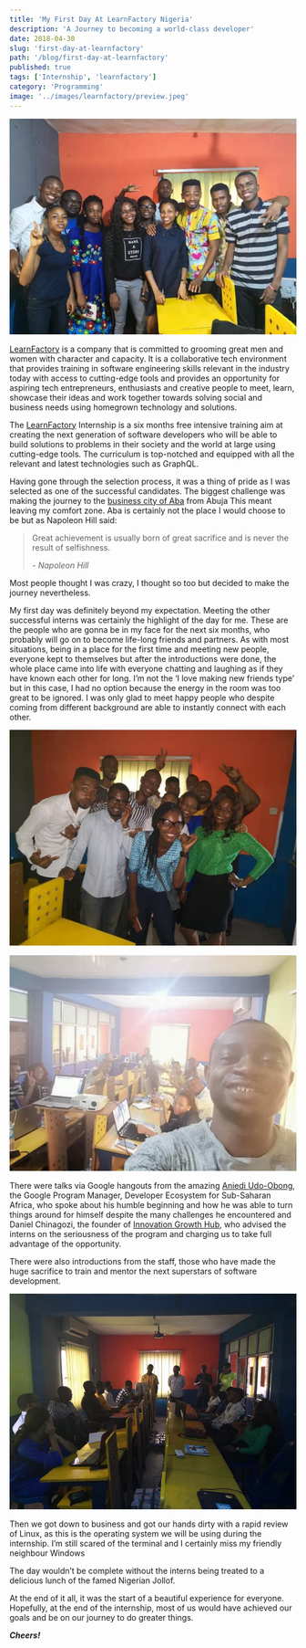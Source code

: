 ```yaml
---
title: 'My First Day At LearnFactory Nigeria'
description: 'A Journey to becoming a world-class developer'
date: 2018-04-30
slug: 'first-day-at-learnfactory'
path: '/blog/first-day-at-learnfactory'
published: true
tags: ['Internship', 'learnfactory']
category: 'Programming'
image: '../images/learnfactory/preview.jpeg'
---
```


![Learnfactory group pictures with the interns](../images/learnfactory/preview.jpeg)

[LearnFactory](http://learnfactory.com.ng/about-us/) is a company that is committed to grooming great men and women with character and capacity. It is a collaborative tech environment that provides training in software engineering skills relevant in the industry today with access to cutting-edge tools and provides an opportunity for aspiring tech entrepreneurs, enthusiasts and creative people to meet, learn, showcase their ideas and work together towards solving social and business needs using homegrown technology and solutions.

The [LearnFactory](https://techpoint.ng/2017/12/06/learnfactory-aba-feature/) Internship is a six months free intensive training aim at creating the next generation of software developers who will be able to build solutions to problems in their society and the world at large using cutting-edge tools. The curriculum is top-notched and equipped with all the relevant and latest technologies such as GraphQL.

Having gone through the selection process, it was a thing of pride as I was selected as one of the successful candidates. The biggest challenge was making the journey to the [business city of Aba](https://techpoint.ng/2018/01/16/restoring-aba-to-former-glory/) from Abuja This meant leaving my comfort zone. Aba is certainly not the place I would choose to be but as Napoleon Hill said:

> Great achievement is usually born of great sacrifice and is never the result of selfishness.
>
> _- Napoleon Hill_

Most people thought I was crazy, I thought so too but decided to make the journey nevertheless.

My first day was definitely beyond my expectation. Meeting the other successful interns was certainly the highlight of the day for me. These are the people who are gonna be in my face for the next six months, who probably will go on to become life-long friends and partners. As with most situations, being in a place for the first time and meeting new people, everyone kept to themselves but after the introductions were done, the whole place came into life with everyone chatting and laughing as if they have known each other for long. I’m not the ‘I love making new friends type’ but in this case, I had no option because the energy in the room was too great to be ignored. I was only glad to meet happy people who despite coming from different background are able to instantly connect with each other.

![Learnfactory group pictures with the interns](../images/learnfactory/preview2.jpeg)

![Learnfactory group pictures with the interns](../images/learnfactory/preview3.jpeg)

There were talks via Google hangouts from the amazing [Aniedi Udo-Obong](https://twitter.com/aniediudo?lang=en), the Google Program Manager, Developer Ecosystem for Sub-Saharan Africa, who spoke about his humble beginning and how he was able to turn things around for himself despite the many challenges he encountered and Daniel Chinagozi, the founder of [Innovation Growth Hub](https://ighub.com.ng/), who advised the interns on the seriousness of the program and charging us to take full advantage of the opportunity.

There were also introductions from the staff, those who have made the huge sacrifice to train and mentor the next superstars of software development.

![Learnfactory group pictures with the interns](../images/learnfactory/preview4.jpg)

Then we got down to business and got our hands dirty with a rapid review of Linux, as this is the operating system we will be using during the internship. I’m still scared of the terminal and I certainly miss my friendly neighbour Windows

The day wouldn’t be complete without the interns being treated to a delicious lunch of the famed Nigerian Jollof.

At the end of it all, it was the start of a beautiful experience for everyone. Hopefully, at the end of the internship, most of us would have achieved our goals and be on our journey to do greater things.

_**Cheers!**_
